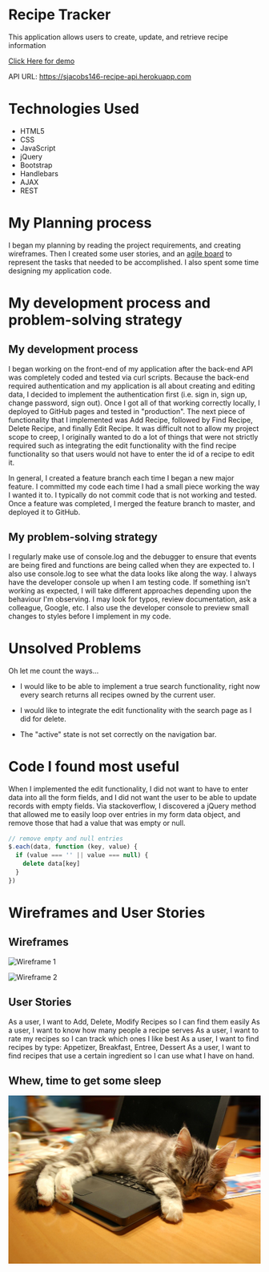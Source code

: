 # Recipe Tracker
This application allows users to create, update, and retrieve recipe information

[Click Here for demo](https://sjacobs146.github.io/recipe-tracker/)

API URL:  https://sjacobs146-recipe-api.herokuapp.com

# Technologies Used
- HTML5
- CSS
- JavaScript
- jQuery
- Bootstrap
- Handlebars
- AJAX
- REST

# My Planning process
I began my planning by reading the project requirements, and creating wireframes.
Then I created some user stories, and an [agile board](https://trello.com/b/UrqPOOGs/full-stack-project) to represent the tasks that needed to be accomplished.  I also spent some time designing my
application code.

# My development process and problem-solving strategy
## My development process
I began working on the front-end of my application after the back-end API was
completely coded and tested via curl scripts.  Because the back-end required
authentication and my application is all about creating and editing data, I
decided to implement the authentication first (i.e. sign in, sign up, change password, sign out).  Once I got all of that working correctly locally, I
deployed to GitHub pages and tested in "production". The next piece of
functionality that I implemented was Add Recipe, followed by Find Recipe, Delete Recipe, and finally Edit Recipe.  It was difficult not to allow my project
scope to creep, I originally wanted to do a lot of things that were not
strictly required such as integrating the edit functionality with the find
recipe functionality so that users would not have to enter the id of a recipe
to edit it.

In general, I created a feature branch each time I began a new major feature. I
committed my code each time I had a small piece working the way I wanted it to.
I typically do not commit code that is not working and tested.  Once a feature
was completed, I merged the feature branch to master, and deployed it to GitHub.

## My problem-solving strategy
I regularly make use of console.log and the debugger to ensure that events are being fired and functions are being called when they are expected to.  I also use console.log to see what the data looks like along the way.  I always have the developer console up when I am testing code. If something isn't working as expected, I will take different approaches depending upon the behaviour I'm observing. I may look for typos, review documentation, ask a colleague, Google, etc.  I also use the developer console to preview small changes to styles before
I implement in my code.

# Unsolved Problems
Oh let me count the ways...

- I would like to be able to implement a true search functionality, right now
every search returns all recipes owned by the current user.

- I would like to integrate the edit functionality with the search page as I did
for delete.

- The "active" state is not set correctly on the navigation bar.

# Code I found most useful
When I implemented the edit functionality, I did not want to have to enter data
into all the form fields, and I did not want the user to be able to update
records with empty fields.  Via stackoverflow, I discovered a jQuery method
that allowed me to easily loop over entries in my form data object, and remove
those that had a value that was empty or null.

```javascript
// remove empty and null entries
$.each(data, function (key, value) {
  if (value === '' || value === null) {
    delete data[key]
  }
})
```

# Wireframes and User Stories
## Wireframes
![Wireframe 1](/docs/images/Wireframe_1.jpg)

![Wireframe 2](/docs/images/Wireframe_2.jpg)

## User Stories
As a user, I want to Add, Delete, Modify Recipes so I can find them easily
As a user, I want to know how many people a recipe serves
As a user, I want to rate my recipes so I can track which ones I like best
As a user, I want to find recipes by type:  Appetizer, Breakfast, Entree, Dessert
As a user, I want to find recipes that use a certain ingredient so I can use
what I have on hand.

## Whew, time to get some sleep
![Get Some Sleep](/docs/images/get-some-sleep.jpg)
